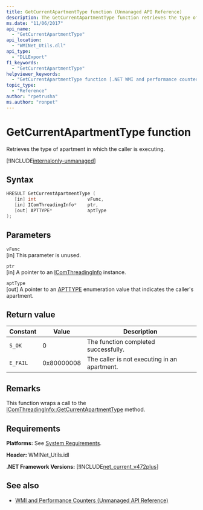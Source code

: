 ```yaml
---
title: GetCurrentApartmentType function (Unmanaged API Reference)
description: The GetCurrentApartmentType function retrieves the type of apartment in which the caller is executing.
ms.date: "11/06/2017"
api_name: 
  - "GetCurrentApartmentType"
api_location: 
  - "WMINet_Utils.dll"
api_type: 
  - "DLLExport"
f1_keywords: 
  - "GetCurrentApartmentType"
helpviewer_keywords: 
  - "GetCurrentApartmentType function [.NET WMI and performance counters]"
topic_type: 
  - "Reference"
author: "rpetrusha"
ms.author: "ronpet"
---
```

# GetCurrentApartmentType function
Retrieves the type of apartment in which the caller is executing.   
  
[!INCLUDE[internalonly-unmanaged](../../../../includes/internalonly-unmanaged.md)]
  
## Syntax  
  
```cpp  
HRESULT GetCurrentApartmentType (
   [in] int                   vFunc, 
   [in] IComThreadingInfo*    ptr, 
   [out] APTTYPE*             aptType
); 
```  

## Parameters

`vFunc`  
[in] This parameter is unused.

`ptr`  
[in] A pointer to an [IComThreadingInfo](/windows/desktop/api/objidlbase/nn-objidlbase-icomthreadinginfo) instance.

`aptType`  
[out] A pointer to an [APTTYPE](/windows/desktop/api/objidlbase/ne-objidlbase-_apttype) enumeration value that indicates the caller's apartment.

## Return value

|Constant  |Value  |Description  |
|---------|---------|---------|
| `S_OK` | 0 | The function completed successfully. |
| `E_FAIL` | 0x80000008 | The caller is not executing in an apartment. |
  
## Remarks

This function wraps a call to the [IComThreadingInfo::GetCurrentApartmentType](/windows/desktop/api/objidlbase/nf-objidlbase-icomthreadinginfo-getcurrentapartmenttype) method.

## Requirements  
 **Platforms:** See [System Requirements](../../../../docs/framework/get-started/system-requirements.md).  
  
 **Header:** WMINet_Utils.idl  
  
 **.NET Framework Versions:** [!INCLUDE[net_current_v472plus](../../../../includes/net-current-v472plus.md)]  
  
## See also

- [WMI and Performance Counters (Unmanaged API Reference)](index.md)

